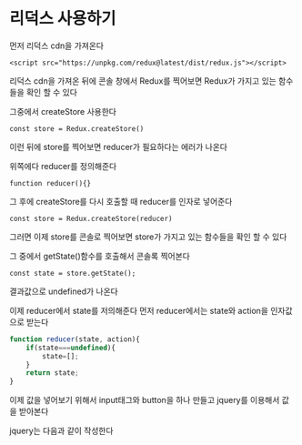 # 리덕스 사용하기



먼저 리덕스 cdn을 가져온다

`<script src="https://unpkg.com/redux@latest/dist/redux.js"></script>`

리덕스 cdn을 가져온 뒤에 콘솔 창에서 Redux를 찍어보면 Redux가 가지고 있는 함수들을 확인 할 수 있다

그중에서 createStore 사용한다

`const store = Redux.createStore()`

이런 뒤에 store를 찍어보면 reducer가 필요하다는 에러가 나온다

위쪽에다 reducer를 정의해준다

`function reducer(){}`

그 후에 createStore를 다시 호출할 때 reducer를 인자로 넣어준다

`const store = Redux.createStore(reducer)`

그러면 이제 store를 콘솔로 찍어보면 store가 가지고 있는 함수들을 확인 할 수 있다

그 중에서 getState()함수를 호출해서 콘솔록 찍어본다

`const state = store.getState();`

결과값으로 undefined가 나온다 

이제 reducer에서 state를 저의해준다 먼저 reducer에서는 state와 action을 인자값으로 받는다

```js
function reducer(state, action){
    if(state===undefined){
        state=[];
    }
    return state;
}
```

이제 값을 넣어보기 위해서 input태그와 button을 하나 만들고 jquery를 이용해서 값을 받아본다

jquery는 다음과 같이 작성한다

